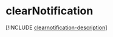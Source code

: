 # clearNotification

[!INCLUDE [clearnotification-description](includes/clearnotification-description.md)]